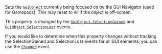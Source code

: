 Sets the [`GuiObject`](https://create.roblox.com/docs/reference/engine/classes/GuiObject) currently being focused on by the GUI Navigator
(used for Gamepads). This may reset to nil if the object is off-screen.

This property is changed by the [`GuiObject.SelectionGained`](https://create.roblox.com/docs/reference/engine/classes/GuiObject#SelectionGained) and
[`GuiObject.SelectionLost`](https://create.roblox.com/docs/reference/engine/classes/GuiObject#SelectionLost) events.

If you would like to determine when this property changes without tracking
the SelectionGained and SelectionLost events for all GUI elements, you can
use the [`Changed`](https://create.roblox.com/docs/reference/engine/classes/Instance#Changed) event.